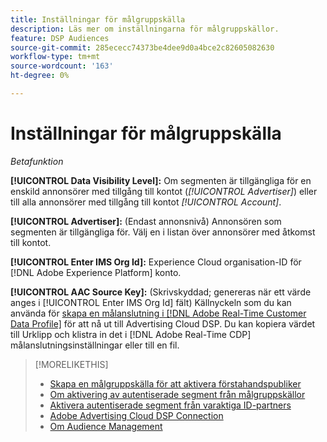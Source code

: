 ```yaml
---
title: Inställningar för målgruppskälla
description: Läs mer om inställningarna för målgruppskällor.
feature: DSP Audiences
source-git-commit: 285ececc74373be4dee9d0a4bce2c82605082630
workflow-type: tm+mt
source-wordcount: '163'
ht-degree: 0%

---
```


# Inställningar för målgruppskälla

*Betafunktion*

**[!UICONTROL Data Visibility Level]:** Om segmenten är tillgängliga för en enskild annonsörer med tillgång till kontot (*[!UICONTROL Advertiser]*) eller till alla annonsörer med tillgång till kontot *[!UICONTROL Account]*.

**[!UICONTROL Advertiser]:** (Endast annonsnivå) Annonsören som segmenten är tillgängliga för. Välj en i listan över annonsörer med åtkomst till kontot.

**[!UICONTROL Enter IMS Org Id]:** Experience Cloud organisation-ID för [!DNL Adobe Experience Platform] konto.

**[!UICONTROL AAC Source Key]:** (Skrivskyddad; genereras när ett värde anges i [!UICONTROL Enter IMS Org Id] fält) Källnyckeln som du kan använda för [skapa en målanslutning i [!DNL Adobe Real-Time Customer Data Profile]](https://experienceleague.adobe.com/docs/experience-platform/destinations/catalog/advertising/adobe-advertising-cloud-dsp-destination.html) för att nå ut till Advertising Cloud DSP. Du kan kopiera värdet till Urklipp och klistra in det i [!DNL Adobe Real-Time CDP] målanslutningsinställningar eller till en fil.

>[!MORELIKETHIS]
>
>* [Skapa en målgruppskälla för att aktivera förstahandspubliker](source-create.md)
>* [Om aktivering av autentiserade segment från målgruppskällor](source-about.md)
>* [Aktivera autentiserade segment från varaktiga ID-partners](source-durable-id.md)<!-- title?-->
>* [Adobe Advertising Cloud DSP Connection](https://experienceleague.adobe.com/docs/experience-platform/destinations/catalog/advertising/adobe-advertising-cloud-connection.html)
>* [Om Audience Management](/help/dsp/audiences/audience-about.md)

